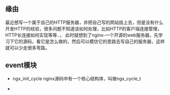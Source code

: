 ## 缘由

最近想写一个属于自己的HTTP服务器，并把自己写的网站挂上去，但是没有什么开发HTTP的经验，很多问题不知道该如何处理，比如HTTP的客户端连接管理，HTTP长连接如何实现等等..，
此时就想到了nginx-一个开源的web服务器，先学习下它的源码，看它是怎么做的，然后可以模仿它的思路去写自己的服务器，这样就可以少走很多弯路。

## event模块

* ngx_init_cycle 
nginx源码中有一个核心结构体，叫做ngx_cycle_t

* 


